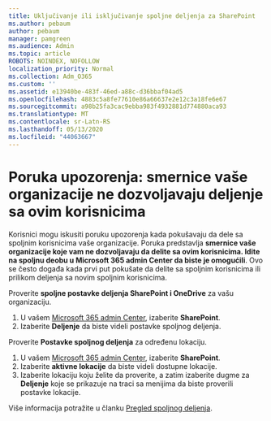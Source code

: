 ```yaml
---
title: Uključivanje ili isključivanje spoljne deljenja za SharePoint
ms.author: pebaum
author: pebaum
manager: pamgreen
ms.audience: Admin
ms.topic: article
ROBOTS: NOINDEX, NOFOLLOW
localization_priority: Normal
ms.collection: Adm_O365
ms.custom: ''
ms.assetid: e13940be-483f-46ed-a88c-d36bbaf04ad5
ms.openlocfilehash: 4883c5a8fe77610e86a66637e2e12c3a18fe6e67
ms.sourcegitcommit: a98b25fa3cac9ebba983f4932881d774880aca93
ms.translationtype: MT
ms.contentlocale: sr-Latn-RS
ms.lasthandoff: 05/13/2020
ms.locfileid: "44063667"
---
```

# <a name="warning-message-your-organizations-policies-dont-allow-you-to-share-with-these-users"></a>Poruka upozorenja: smernice vaše organizacije ne dozvoljavaju deljenje sa ovim korisnicima

Korisnici mogu iskusiti poruku upozorenja kada pokušavaju da dele sa spoljnim korisnicima vaše organizacije. Poruka predstavlja **smernice vaše organizacije koje vam ne dozvoljavaju da delite sa ovim korisnicima. Idite na spoljnu deobu u Microsoft 365 admin Center da biste je omogućili**. Ovo se često događa kada prvi put pokušate da delite sa spoljnim korisnicima ili prilikom deljenja sa novim spoljnim korisnicima.

Proverite **spoljne postavke deljenja SharePoint i OneDrive** za vašu organizaciju.

1. U vašem [Microsoft 365 admin Center](https://admin.microsoft.com/AdminPortal/Home#/homepage">https://admin.microsoft.com/), izaberite **SharePoint**.
3. Izaberite **Deljenje** da biste videli postavke spoljnog deljenja.

Proverite **Postavke spoljnog deljenja** za određenu lokaciju.

1. U vašem [Microsoft 365 admin Center](https://admin.microsoft.com/AdminPortal/Home#/homepage">https://admin.microsoft.com/), izaberite **SharePoint**.
2. Izaberite **aktivne lokacije** da biste videli dostupne lokacije.
3. Izaberite lokaciju koju želite da proverite, a zatim izaberite dugme za **Deljenje** koje se prikazuje na traci sa menijima da biste proverili postavke lokacije.

Više informacija potražite u članku [Pregled spoljnog deljenja](https://docs.microsoft.com/sharepoint/external-sharing-overview).